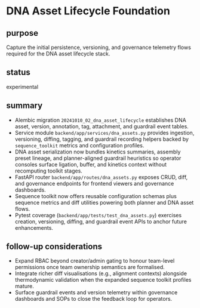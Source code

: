 # DNA Asset Lifecycle Foundation

## purpose
Capture the initial persistence, versioning, and governance telemetry flows required for the DNA asset lifecycle stack.

## status
experimental

## summary
- Alembic migration `20241010_02_dna_asset_lifecycle` establishes DNA asset, version, annotation, tag, attachment, and guardrail event tables.
- Service module `backend/app/services/dna_assets.py` provides ingestion, versioning, diffing, tagging, and guardrail recording helpers backed by `sequence_toolkit` metrics and configuration profiles.
- DNA asset serialization now bundles kinetics summaries, assembly preset lineage, and planner-aligned guardrail heuristics so operator consoles surface ligation, buffer, and kinetics context without recomputing toolkit stages.
- FastAPI router `backend/app/routes/dna_assets.py` exposes CRUD, diff, and governance endpoints for frontend viewers and governance dashboards.
- Sequence toolkit now offers reusable configuration schemas plus sequence metrics and diff utilities powering both planner and DNA asset flows.
- Pytest coverage (`backend/app/tests/test_dna_assets.py`) exercises creation, versioning, diffing, and guardrail event APIs to anchor future enhancements.

## follow-up considerations
- Expand RBAC beyond creator/admin gating to honour team-level permissions once team ownership semantics are formalised.
- Integrate richer diff visualisations (e.g., alignment contexts) alongside thermodynamic validation when the expanded sequence toolkit profiles mature.
- Surface guardrail events and version telemetry within governance dashboards and SOPs to close the feedback loop for operators.
